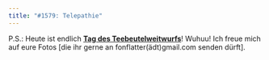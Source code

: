 ```yaml
---
title: "#1579: Telepathie"
---
```


P.S.:
Heute ist endlich <a href="http://www.fonflatter.de/kalender"><strong>Tag des Teebeutelweitwurfs</strong></a>! Wuhuu!
Ich freue mich auf eure Fotos [die ihr gerne an fonflatter(ädt)gmail.com senden dürft].

